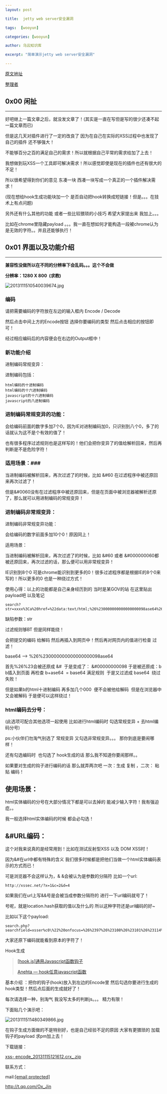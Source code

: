 ```yaml
---
layout: post

title:  jetty web server安全漏洞

tags:  [wooyun]

categories: [wooyun]

author: 乌云知识库

excerpt: "简单演示jetty web server安全漏洞"

---
```


[原文地址](http://drops.wooyun.org/tools/738)

[整理者](https://github.com/4ido10n/wooyun-drops-all-articles-package)

## 0x00 闲扯 ##

* * *

好吧继上一篇文章之后，就没发文章了！(其实是一直在写但是写的很少还凑不起一篇文章而已)

但是这几天对插件进行了一定的改良了 因为在自己在实际的XSS过程中也发现了自己的插件 还不够强大！

不能够百分之百的满足自己的需求！所以就根据自己平常的需求给加了上去！

我想做到玩XSS一个工具即可解决需求！所以感觉即使是现在的插件也还有很大的不足！

所以很希望得到你们的意见 东凑一块 西凑一块写成一个真正的一个插件解决需求！

(现在想给hook生成功能块加一个 是否自动把hook转换成短链接！但是。。。在技术上有点问题)

另外还有什么其他的功能 或者一些比较猥琐的小技巧 希望大家提出来 我加上。。。

比如在chrome里隐藏payload 。。。我一直在想如何才能构造一段被chrome认为是无效的字符。。并且还能够执行！

## 0x01 界面以及功能介绍 ##

* * *

**兼容性没做所以在不同的分辨率下会乱码。。。这个不会做**

**分辨率：1280 X 800  (求教)**

![2013111510540039674.jpg](http://static.wooyun.org/201311/2013111510540039674.jpg)

### 编码 ###

请把需要编码的字符放在左边的输入框内 Encode / Decode

然后点击中间上方的Encode按钮 选择你要编码的类型 然后点击相应的按钮即可！

经过相应编码后的内容便会在右边的Output框中！

### 新功能介绍 ###

进制编码常规变异：

进制编码包括：

    
    
    html编码的十进制编码
    html编码的十六进制编码
    javascript的十六进制编码
    javascript的八进制编码 
    

### 进制编码常规变异的功能： ###

会给编码前面的数字多加7个0，因为IE对进制编码加0，只识别到八个0，多了的话就认为这不是个有效的值了！

也有很多程序过滤规则也是这样写的！他们会把你变异了的值给解析回来，然后再判断是不是危险字符！

### 适用场景：###

当进制编码被解析回来，再次过滤了的时候，比如 &amp;#60 在过滤程序中被还原回来再次过滤了！

但是&amp;#0060没有在过滤程序中被还原回来，但是在页面中被浏览器被解析还原了，那么就可以用进制编码的常规变异！

### 进制编码非常规变异： ###

进制编码非常规变异功能：

会给编码的数字前面多加10个0！原因同上！

适用场景：

当进制编码被解析回来，再次过滤了的时候，比如 &amp;#60 或者 &amp;#000000060都被还原回来，再次过滤的话，那么便可以用非常规变异！

IE识别到8个0 可是chrome能识别到更多的0！很多过滤程序都是根据IE的8个0来写的！所以更多的0 也是一种绕过方式！

使用心得：以上的功能都是自己亲身经历到的 当时是某GOV的站 在这里贴出payload吧 以及笔记

    
    
    search?str=xxxx%3Ca%20href=%22data:text/html;%26%230000000000000000098ase64%26%230000000000000044%20PGltZyBzcmM9eCBvbmVycm9yPWFsZXJ0KDEpPg==%22%3Etest%3C/a%3E 
    

缺陷参数：str

过滤规则够BT 但是同样能绕！

会把提交的编码 给解码 然后再插入到网页中！然后再对网页内的值进行检查 过滤！

base64 --> %26%230000000000000000098ase64

首先%26%23会被还原成 &amp;#  于是变成了： &amp;#00000000098 于是被还原成：b b插入到页面 再检查 b+ase64  =
base64 满足规则  于是又过滤成 base64  绕过失败！

但是如果b的html十进制编码 再多加几个000  便不会被他给解码  但是在浏览器中又会被解码 于是便可以这样绕过！

### html编码去分号： ###

(此选项可配合其他选项一起使用 比如进行html编码时 勾选常规变异 + 去html编码分号)

ps:小伙伴们勿淘气别选了 常规变异 又勾选非常规变异。。。 那你到底是要闹哪样！

还有勾选编码时  也勾选了 hook生成的话 那么我不知道你要闹那样。。

如果要对生成的钩子进行编码的话 那么就弄两次吧 一次：生成 复制 ，二次： 粘贴 编码！

## 使用场景： ##

html实体编码的分号在大部分情况下都是可以去掉的 能减少输入字符！我有强迫症。。

我一般选择html实体编码的时候 都会必勾选！

## &amp;#URL编码： ##

这个对我来说真的是经常用到！比如在测试反射型XSS 以及 DOM XSS时！

因为&amp;#在url中都有特殊的含义 我们很多时候都是把他们当做一个html实体编码表示的方式而已！

可是浏览器不会这样认为，&amp; &会被认为是参数的分隔符 比如一个url:

    
    
    http://xssec.net/?x=1&c=2&d=4 
    

如果我们在url上写&amp;&号是会被当成参数分隔符的 进行一下url编码就号了！

号呢，就是location.hash获取的值以及什么的 所以这种字符还是url编码的好~

比如以下这个payload:

    
    
    search.php?searchfield=xsser%c0\%22%20onfocus=%26%2397%26%23108%26%23101%26%23114%26%23116%26%2340%26%2347%26%2374%26%23105%26%23110%26%2347%26%2341%20autofocus//&imageField=%CB%D1%CB%F7
    

大家还原下编码就能看到原本的字符了！

Hook生成

> [[hook.js]通用Javascript函数钩子](http://www.freebuf.com/articles/7310.html)
> 
> [Anehta — hook任意javascript函数](http://huaidan.org/archives/2468.html)
> 

基本介绍 ：把你的钩子(hook)放入到左边的Encode里 然后勾选你要进行生成的hook类型！然后点后面的生成就好了！

每次请选择一种，别淘气 我没写太多的判断js。。。 精力有限！

下面贴几个演示吧：

![2013111511480349866.jpg](http://static.wooyun.org/201311/2013111511480349866.jpg)

在钩子生成方面做的不是特别好，也是自己经验不足的原因 大家有更猥琐的 加载钩子的payload 求pm加上去！

下载链接：

[xss-
encode_20131115121612.crx_.zip](http://static.wooyun.org/20141017/2014101711311922017.zip)

联系方式：

mail:[[email protected]](/cdn-cgi/l/email-protection)

http://t.qq.com/Ox_Jin

